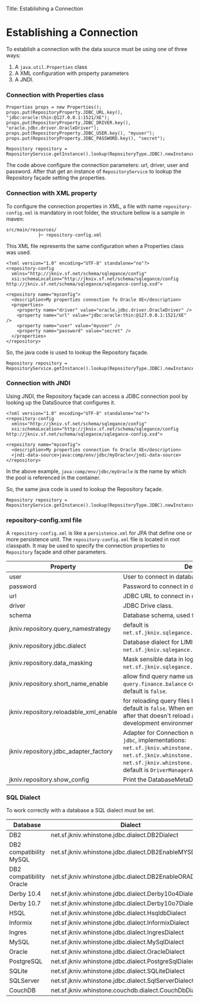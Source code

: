 Title: Establishing a Connection

# Establishing a Connection

To establish a connection with the data source must be using one of three ways:

1. A `java.util.Properties` class
2. A XML configuration with property parameters
3. A JNDI.


### Connection with Properties class

    Properties props = new Properties();
    props.put(RepositoryProperty.JDBC_URL.key(), "jdbc:oracle:thin:@127.0.0.1:1521/XE");
    props.put(RepositoryProperty.JDBC_DRIVER.key(), "oracle.jdbc.driver.OracleDriver");
    props.put(RepositoryProperty.JDBC_USER.key(), "myuser");
    props.put(RepositoryProperty.JDBC_PASSWORD.key(), "secret");
    
    Repository repository = RepositoryService.getInstance().lookup(RepositoryType.JDBC).newInstance(props);

The code above configure the connection parameters: url, driver, user and password. After that get an instance of `RepositoryService` to lookup the Repository façade setting the properties.

### Connection with XML property

To configure the connection properties in XML, a file with name `repository-config.xml` is mandatory in root folder, the structure bellow is a sample in maven:

    src/main/resources/
                ├─ repository-config.xml


This XML file represents the same configuration when a Properties class was used.

    <?xml version="1.0" encoding="UTF-8" standalone="no"?>
    <repository-config 
      xmlns="http://jkniv.sf.net/schema/sqlegance/config" 
      xsi:schemaLocation="http://jkniv.sf.net/schema/sqlegance/config http://jkniv.sf.net/schema/sqlegance/sqlegance-config.xsd">
      
    <repository name="myconfig">
      <description>My properties connection fo Oracle XE</description>
      <properties>
        <property name="driver" value="oracle.jdbc.driver.OracleDriver" />
        <property name="url" value="jdbc:oracle:thin:@127.0.0.1:1521/XE" />
        <property name="user" value="myuser" />
        <property name="password" value="secret" />
      </properties>
    </repository>

So, the java code is used to lookup the Repository façade.

    Repository repository = RepositoryService.getInstance().lookup(RepositoryType.JDBC).newInstance();

### Connection with JNDI

Using JNDI, the Repository façade can access a JDBC connection pool by looking up the DataSource that configures it.

    <?xml version="1.0" encoding="UTF-8" standalone="no"?>
    <repository-config 
      xmlns="http://jkniv.sf.net/schema/sqlegance/config" 
      xsi:schemaLocation="http://jkniv.sf.net/schema/sqlegance/config http://jkniv.sf.net/schema/sqlegance/sqlegance-config.xsd">
      
    <repository name="myconfig">
      <description>My properties connection fo Oracle XE</description>
      <jndi-data-source>java:comp/env/jdbc/myOracle</jndi-data-source>
    </repository>

In the above example, `java:comp/env/jdbc/myOracle` is the name by which the pool is referenced in the container.

So, the same java code is used to lookup the Repository façade.

    Repository repository = RepositoryService.getInstance().lookup(RepositoryType.JDBC).newInstance();


### repository-config.xml file


A `repository-config.xml` is like a `persistence.xml` for JPA that define one or more persistence unit. The `repository-config.xml` file is located in root classpath. It may be used to specify the connection properties to `Repository` façade and other parameters.


|Property                                | Description       |
| -------------------------------------- | ----------------- |
| user                                   | User to connect in database.
| password                               | Password to connect in database.
| url                                    | JDBC URL to connect in database.
| driver                                 | JDBC Drive class.
| schema                                 | Database schema, used for Couchdb.
| jkniv.repository.query_namestrategy    | default is `net.sf.jkniv.sqlegance.HashQueryNameStrategy`.
| jkniv.repository.jdbc.dialect          | Database dialect for LIMIT statement, default is `net.sf.jkniv.sqlegance.dialect.AnsiDialect`.
| jkniv.repository.data_masking          | Mask sensible data in log, default is `net.sf.jkniv.sqlegance.logger.SimpleDataMasking`.
| jkniv.repository.short_name_enable     | allow find query name using simple name, example: `query.finance.balance` could be lookup as `balance`, default is `false`. 
| jkniv.repository.reloadable_xml_enable | for reloading query files based on timestamp changes, default is `false`. When enable `true` running for 3 hours, after that doesn't reload anymore. Used for development environment.
| jkniv.repository.jdbc_adapter_factory  | Adapter for Connection manager in `jkniv-whinstone-jdbc`, implementations: `net.sf.jkniv.whinstone.jdbc.DriverManagerAdapter`, `net.sf.jkniv.whinstone.jdbc.DataSourceAdapter` and `net.sf.jkniv.whinstone.jdbc.SpringDataSourceAdapter`, default is `DriverManagerAdapter`.
| jkniv.repository.show_config           | Print the DatabaseMetaData in log, default is `false`


    
### SQL Dialect
 
 To work correctly with a database a SQL dialect must be set.
  
  
|Database     | Dialect           |
| ----------- | ----------------- |
| DB2         | net.sf.jkniv.whinstone.jdbc.dialect.DB2Dialect |
| DB2 compatibility MySQL | net.sf.jkniv.whinstone.jdbc.dialect.DB2EnableMYSDialect | 
| DB2 compatibility Oracle | net.sf.jkniv.whinstone.jdbc.dialect.DB2EnableORADialect |
| Derby 10.4  | net.sf.jkniv.whinstone.jdbc.dialect.Derby10o4Dialect |
| Derby 10.7  | net.sf.jkniv.whinstone.jdbc.dialect.Derby10o7Dialect |
| HSQL        | net.sf.jkniv.whinstone.jdbc.dialect.HsqldbDialect |
| Informix    | net.sf.jkniv.whinstone.jdbc.dialect.InformixDialect |
| Ingres      | net.sf.jkniv.whinstone.jdbc.dialect.IngresDialect |
| MySQL       | net.sf.jkniv.whinstone.jdbc.dialect.MySqlDialect |
| Oracle      | net.sf.jkniv.whinstone.jdbc.dialect.OracleDialect |
| PostgreSQL  | net.sf.jkniv.whinstone.jdbc.dialect.PostgreSqlDialect |
| SQLite      | net.sf.jkniv.whinstone.jdbc.dialect.SQLiteDialect |
| SQLServer   | net.sf.jkniv.whinstone.jdbc.dialect.SqlServerDialect |
| CouchDB     | net.sf.jkniv.whinstone.couchdb.dialect.CouchDbDialect |

